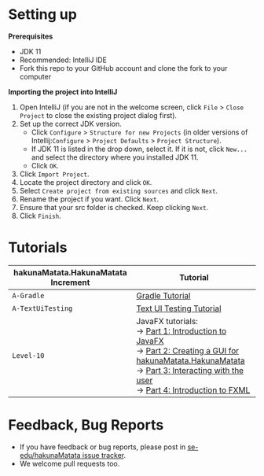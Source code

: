 # Setting up

**Prerequisites**

* JDK 11
* Recommended: IntelliJ IDE
* Fork this repo to your GitHub account and clone the fork to your computer

**Importing the project into IntelliJ**

1. Open IntelliJ (if you are not in the welcome screen, click `File` > `Close Project` to close the existing project dialog first).
1. Set up the correct JDK version.
   * Click `Configure` > `Structure for new Projects` (in older versions of Intellij:`Configure` > `Project Defaults` > `Project Structure`).
   * If JDK 11 is listed in the drop down, select it. If it is not, click `New...` and select the directory where you installed JDK 11.
   * Click `OK`.
1. Click `Import Project`.
1. Locate the project directory and click `OK`.
1. Select `Create project from existing sources` and click `Next`.
1. Rename the project if you want. Click `Next`.
1. Ensure that your src folder is checked. Keep clicking `Next`.
1. Click `Finish`.

# Tutorials 

hakunaMatata.HakunaMatata Increment | Tutorial
---------------|---------------
`A-Gradle` | [Gradle Tutorial](src/main/tutorials/gradleTutorial.md)
`A-TextUiTesting` | [Text UI Testing Tutorial](src/main/tutorials/textUiTestingTutorial.md)
`Level-10` | JavaFX tutorials:<br>→ [Part 1: Introduction to JavaFX][fx1]<br>→ [Part 2: Creating a GUI for hakunaMatata.HakunaMatata][fx2]<br>→ [Part 3: Interacting with the user][fx3]<br>→ [Part 4: Introduction to FXML][fx4]

[fx1]: <src/main/tutorials/javaFxTutorialPart1.md>
[fx2]: <src/main/tutorials/javaFxTutorialPart2.md>
[fx3]: <src/main/tutorials/javaFxTutorialPart3.md>
[fx4]: <src/main/tutorials/javaFxTutorialPart4.md>

# Feedback, Bug Reports

* If you have feedback or bug reports, please post in [se-edu/hakunaMatata issue tracker](https://github.com/se-edu/hakunaMatata/issues).
* We welcome pull requests too.